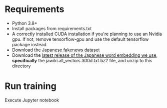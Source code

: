 # Requirements

- Python 3.8+
- Install packages from requirements.txt
- A correctly installed CUDA installation if you're planning to use an Nvidia gpu. If not, remove tensorflow-gpu and use 
  the default tensorflow package instead.
- Download the [Japanese fakenews dataset](https://www.kaggle.com/tanreinama/japanese-fakenews-dataset)
- Download the [latest release of the Japanese word embedding we use](https://github.com/singletongue/WikiEntVec/releases/tag/20190520), 
  **specifically** the jawiki.all_vectors.300d.txt.bz2 file, and unzip to this directory

# Run training

Execute Jupyter notebook